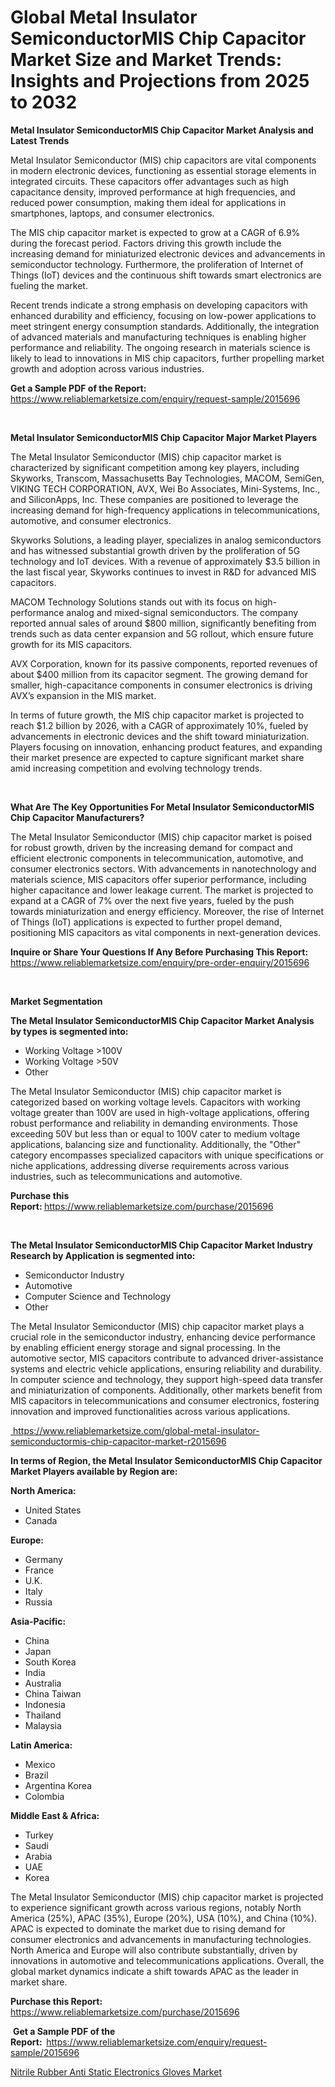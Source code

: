 <p><h1>Global Metal Insulator SemiconductorMIS Chip Capacitor Market Size and Market Trends: Insights and Projections from 2025 to 2032</h1></p><p><strong>Metal Insulator SemiconductorMIS Chip Capacitor Market Analysis and Latest Trends</strong></p>
<p><p>Metal Insulator Semiconductor (MIS) chip capacitors are vital components in modern electronic devices, functioning as essential storage elements in integrated circuits. These capacitors offer advantages such as high capacitance density, improved performance at high frequencies, and reduced power consumption, making them ideal for applications in smartphones, laptops, and consumer electronics.</p><p>The MIS chip capacitor market is expected to grow at a CAGR of 6.9% during the forecast period. Factors driving this growth include the increasing demand for miniaturized electronic devices and advancements in semiconductor technology. Furthermore, the proliferation of Internet of Things (IoT) devices and the continuous shift towards smart electronics are fueling the market.</p><p>Recent trends indicate a strong emphasis on developing capacitors with enhanced durability and efficiency, focusing on low-power applications to meet stringent energy consumption standards. Additionally, the integration of advanced materials and manufacturing techniques is enabling higher performance and reliability. The ongoing research in materials science is likely to lead to innovations in MIS chip capacitors, further propelling market growth and adoption across various industries.</p></p>
<p><strong>Get a Sample PDF of the Report:&nbsp;</strong> <a href="https://www.reliablemarketsize.com/enquiry/request-sample/2015696?utm_campaign=1167&utm_medium=2&utm_source=Github&utm_content=ia&utm_term=17012025&utm_id=metal-insulator-semiconductormis-chip-capacitor">https://www.reliablemarketsize.com/enquiry/request-sample/2015696</a></p>
<p>&nbsp;</p>
<p><strong>Metal Insulator SemiconductorMIS Chip Capacitor Major Market Players</strong></p>
<p><p>The Metal Insulator Semiconductor (MIS) chip capacitor market is characterized by significant competition among key players, including Skyworks, Transcom, Massachusetts Bay Technologies, MACOM, SemiGen, VIKING TECH CORPORATION, AVX, Wei Bo Associates, Mini-Systems, Inc., and SiliconApps, Inc. These companies are positioned to leverage the increasing demand for high-frequency applications in telecommunications, automotive, and consumer electronics.</p><p>Skyworks Solutions, a leading player, specializes in analog semiconductors and has witnessed substantial growth driven by the proliferation of 5G technology and IoT devices. With a revenue of approximately $3.5 billion in the last fiscal year, Skyworks continues to invest in R&D for advanced MIS capacitors. </p><p>MACOM Technology Solutions stands out with its focus on high-performance analog and mixed-signal semiconductors. The company reported annual sales of around $800 million, significantly benefiting from trends such as data center expansion and 5G rollout, which ensure future growth for its MIS capacitors.</p><p>AVX Corporation, known for its passive components, reported revenues of about $400 million from its capacitor segment. The growing demand for smaller, high-capacitance components in consumer electronics is driving AVX’s expansion in the MIS market.</p><p>In terms of future growth, the MIS chip capacitor market is projected to reach $1.2 billion by 2026, with a CAGR of approximately 10%, fueled by advancements in electronic devices and the shift toward miniaturization. Players focusing on innovation, enhancing product features, and expanding their market presence are expected to capture significant market share amid increasing competition and evolving technology trends.</p></p>
<p>&nbsp;</p>
<p><strong>What Are The Key Opportunities For Metal Insulator SemiconductorMIS Chip Capacitor Manufacturers?</strong></p>
<p><p>The Metal Insulator Semiconductor (MIS) chip capacitor market is poised for robust growth, driven by the increasing demand for compact and efficient electronic components in telecommunication, automotive, and consumer electronics sectors. With advancements in nanotechnology and materials science, MIS capacitors offer superior performance, including higher capacitance and lower leakage current. The market is projected to expand at a CAGR of 7% over the next five years, fueled by the push towards miniaturization and energy efficiency. Moreover, the rise of Internet of Things (IoT) applications is expected to further propel demand, positioning MIS capacitors as vital components in next-generation devices.</p></p>
<p><strong>Inquire or Share Your Questions If Any Before Purchasing This Report:</strong> <a href="https://www.reliablemarketsize.com/enquiry/pre-order-enquiry/2015696?utm_campaign=1167&utm_medium=2&utm_source=Github&utm_content=ia&utm_term=17012025&utm_id=metal-insulator-semiconductormis-chip-capacitor">https://www.reliablemarketsize.com/enquiry/pre-order-enquiry/2015696</a></p>
<p>&nbsp;</p>
<p><strong>Market Segmentation</strong></p>
<p><strong>The Metal Insulator SemiconductorMIS Chip Capacitor Market Analysis by types is segmented into:</strong></p>
<p><ul><li>Working Voltage >100V</li><li>Working Voltage >50V</li><li>Other</li></ul></p>
<p><p>The Metal Insulator Semiconductor (MIS) chip capacitor market is categorized based on working voltage levels. Capacitors with working voltage greater than 100V are used in high-voltage applications, offering robust performance and reliability in demanding environments. Those exceeding 50V but less than or equal to 100V cater to medium voltage applications, balancing size and functionality. Additionally, the "Other" category encompasses specialized capacitors with unique specifications or niche applications, addressing diverse requirements across various industries, such as telecommunications and automotive.</p></p>
<p><strong>Purchase this Report:&nbsp;</strong><a href="https://www.reliablemarketsize.com/purchase/2015696?utm_campaign=1167&utm_medium=2&utm_source=Github&utm_content=ia&utm_term=17012025&utm_id=metal-insulator-semiconductormis-chip-capacitor">https://www.reliablemarketsize.com/purchase/2015696</a></p>
<p>&nbsp;</p>
<p><strong>The Metal Insulator SemiconductorMIS Chip Capacitor Market Industry Research by Application is segmented into:</strong></p>
<p><ul><li>Semiconductor Industry</li><li>Automotive</li><li>Computer Science and Technology</li><li>Other</li></ul></p>
<p><p>The Metal Insulator Semiconductor (MIS) chip capacitor market plays a crucial role in the semiconductor industry, enhancing device performance by enabling efficient energy storage and signal processing. In the automotive sector, MIS capacitors contribute to advanced driver-assistance systems and electric vehicle applications, ensuring reliability and durability. In computer science and technology, they support high-speed data transfer and miniaturization of components. Additionally, other markets benefit from MIS capacitors in telecommunications and consumer electronics, fostering innovation and improved functionalities across various applications.</p></p>
<p><a href="https://www.reliablemarketsize.com/global-metal-insulator-semiconductormis-chip-capacitor-market-r2015696?utm_campaign=1167&utm_medium=2&utm_source=Github&utm_content=ia&utm_term=17012025&utm_id=metal-insulator-semiconductormis-chip-capacitor">&nbsp;https://www.reliablemarketsize.com/global-metal-insulator-semiconductormis-chip-capacitor-market-r2015696</a></p>
<p><strong>In terms of Region, the Metal Insulator SemiconductorMIS Chip Capacitor Market Players available by Region are:</strong></p>
<p>
    <p> <strong> North America: </strong>
        <ul>
            <li>United States</li>
            <li>Canada</li>
        </ul>
        </p> 
    <p> <strong> Europe: </strong>
        <ul>
            <li>Germany</li>
            <li>France</li>
            <li>U.K.</li>
            <li>Italy</li>
            <li>Russia</li>
        </ul>
        </p> 
    <p> <strong> Asia-Pacific: </strong>
        <ul>
            <li>China</li>
            <li>Japan</li>
            <li>South Korea</li>
            <li>India</li>
            <li>Australia</li>
            <li>China Taiwan</li>
            <li>Indonesia</li>
            <li>Thailand</li>
            <li>Malaysia</li>
        </ul>
        </p> 
    <p> <strong> Latin America: </strong>
        <ul>
            <li>Mexico</li>
            <li>Brazil</li>
            <li>Argentina Korea</li>
            <li>Colombia</li>
        </ul>
        </p> 
    <p> <strong> Middle East & Africa: </strong>
        <ul>
            <li>Turkey</li>
            <li>Saudi</li>
            <li>Arabia</li>
            <li>UAE</li>
            <li>Korea</li>
        </ul>
    </p>
    </p>
<p><p>The Metal Insulator Semiconductor (MIS) chip capacitor market is projected to experience significant growth across various regions, notably North America (25%), APAC (35%), Europe (20%), USA (10%), and China (10%). APAC is expected to dominate the market due to rising demand for consumer electronics and advancements in manufacturing technologies. North America and Europe will also contribute substantially, driven by innovations in automotive and telecommunications applications. Overall, the global market dynamics indicate a shift towards APAC as the leader in market share.</p></p>
<p><strong>Purchase this Report: </strong><a href="https://www.reliablemarketsize.com/purchase/2015696?utm_campaign=1167&utm_medium=2&utm_source=Github&utm_content=ia&utm_term=17012025&utm_id=metal-insulator-semiconductormis-chip-capacitor">https://www.reliablemarketsize.com/purchase/2015696</a></p>
<p>&nbsp;<strong>Get a Sample PDF of the Report:&nbsp;&nbsp;</strong><a href="https://www.reliablemarketsize.com/enquiry/request-sample/2015696?utm_campaign=1167&utm_medium=2&utm_source=Github&utm_content=ia&utm_term=17012025&utm_id=metal-insulator-semiconductormis-chip-capacitor">https://www.reliablemarketsize.com/enquiry/request-sample/2015696</a></p>
<p><strong></strong></p>
<p><p><a href="https://github.com/mabutironaldo/Market-Research-Report-List-6/blob/main/nitrile-rubber-anti-static-electronics-gloves-market.md?utm_campaign=1167&utm_medium=2&utm_source=Github&utm_content=ia&utm_term=17012025&utm_id=metal-insulator-semiconductormis-chip-capacitor">Nitrile Rubber Anti Static Electronics Gloves Market</a></p></p>